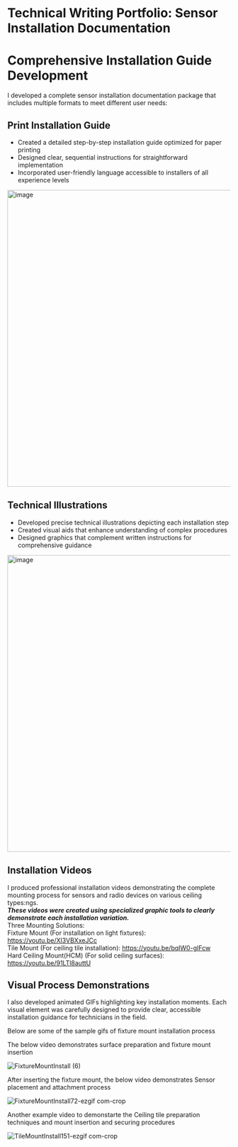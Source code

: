 # Technical Writing Portfolio: Sensor Installation Documentation
# Comprehensive Installation Guide Development
I developed a complete sensor installation documentation package that includes multiple formats to meet different user needs:

## Print Installation Guide
* Created a detailed step-by-step installation guide optimized for paper printing<br>
* Designed clear, sequential instructions for straightforward implementation<br>
* Incorporated user-friendly language accessible to installers of all experience levels<br>

<img width="669" alt="image" src="https://github.com/user-attachments/assets/9fad8c9d-b4b7-4196-a56d-033fd1a523a5" /> <br>

## Technical Illustrations
* Developed precise technical illustrations depicting each installation step<br>
* Created visual aids that enhance understanding of complex procedures<br>
* Designed graphics that complement written instructions for comprehensive guidance<br>

<img width="669" alt="image" src="https://github.com/user-attachments/assets/d830d17d-7bfc-405a-97ba-cab2c0d15d22" /> <br>

## Installation Videos
I produced professional installation videos demonstrating the complete mounting process for sensors and radio devices on various ceiling types:ngs.<br>
**_These videos were created using specialized graphic tools to clearly demonstrate each installation variation._** <br>
Three Mounting Solutions: <br>
Fixture Mount (For installation on light fixtures): https://youtu.be/Xl3VBXxeJCc<br>
Tile Mount (For ceiling tile installation): https://youtu.be/bqIW0-gIFcw<br>
Hard Ceiling Mount(HCM) (For solid ceiling surfaces): https://youtu.be/91LTl8auttU<br>

## Visual Process Demonstrations
I also developed animated GIFs highlighting key installation moments.
Each visual element was carefully designed to provide clear, accessible installation guidance for technicians in the field.

Below are some of the sample gifs of fixture mount installation process<br>

The below video demonstrates surface preparation and fixture mount insertion

![FixtureMountInstall (6)](https://github.com/user-attachments/assets/46e41129-e8bc-4cf9-b473-2e52f98117a7)


After inserting the fixture mount, the below video demonstrates Sensor placement and attachment process


![FixtureMountInstall72-ezgif com-crop](https://github.com/user-attachments/assets/75aa240c-4ebb-471d-b50f-0c1866b60402)


Another example video to demonstarte the Ceiling tile preparation techniques and mount insertion and securing procedures

![TileMountInstall151-ezgif com-crop](https://github.com/user-attachments/assets/46ec8acf-a3c1-4f97-a690-8bf3d1a6897e)

